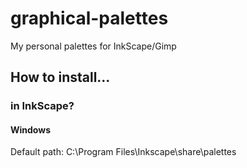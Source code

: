 # graphical-palettes
My personal palettes for InkScape/Gimp

## How to install...

### in InkScape?

#### Windows

Default path: C:\Program Files\Inkscape\share\palettes
